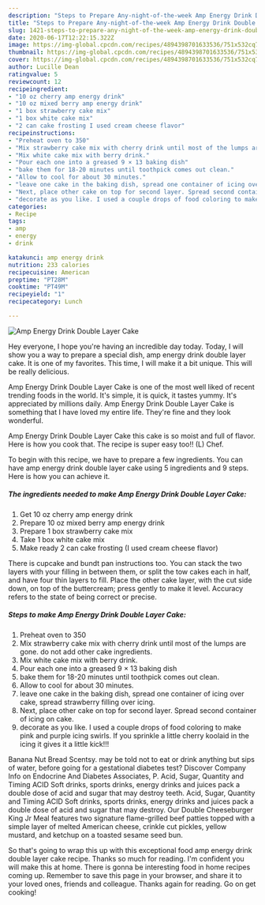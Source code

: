 ```yaml
---
description: "Steps to Prepare Any-night-of-the-week Amp Energy Drink Double Layer Cake"
title: "Steps to Prepare Any-night-of-the-week Amp Energy Drink Double Layer Cake"
slug: 1421-steps-to-prepare-any-night-of-the-week-amp-energy-drink-double-layer-cake
date: 2020-06-17T12:22:15.322Z
image: https://img-global.cpcdn.com/recipes/4894398701633536/751x532cq70/amp-energy-drink-double-layer-cake-recipe-main-photo.jpg
thumbnail: https://img-global.cpcdn.com/recipes/4894398701633536/751x532cq70/amp-energy-drink-double-layer-cake-recipe-main-photo.jpg
cover: https://img-global.cpcdn.com/recipes/4894398701633536/751x532cq70/amp-energy-drink-double-layer-cake-recipe-main-photo.jpg
author: Lucille Dean
ratingvalue: 5
reviewcount: 12
recipeingredient:
- "10 oz cherry amp energy drink"
- "10 oz mixed berry amp energy drink"
- "1 box strawberry cake mix"
- "1 box white cake mix"
- "2 can cake frosting I used cream cheese flavor"
recipeinstructions:
- "Preheat oven to 350"
- "Mix strawberry cake mix with cherry drink until most of the lumps are gone. do not add other cake ingredients."
- "Mix white cake mix with berry drink."
- "Pour each one into a greased 9 × 13 baking dish"
- "bake them for 18-20 minutes until toothpick comes out clean."
- "Allow to cool for about 30 minutes."
- "leave one cake in the baking dish, spread one container of icing over cake, spread strawberry filling over icing."
- "Next, place other cake on top for second layer. Spread second container of icing on cake."
- "decorate as you like. I used a couple drops of food coloring to make pink and purple icing swirls. If you sprinkle a little cherry koolaid in the icing it gives it a little kick!!!"
categories:
- Recipe
tags:
- amp
- energy
- drink

katakunci: amp energy drink 
nutrition: 233 calories
recipecuisine: American
preptime: "PT28M"
cooktime: "PT49M"
recipeyield: "1"
recipecategory: Lunch

---
```



![Amp Energy Drink Double Layer Cake](https://img-global.cpcdn.com/recipes/4894398701633536/751x532cq70/amp-energy-drink-double-layer-cake-recipe-main-photo.jpg)

Hey everyone, I hope you're having an incredible day today. Today, I will show you a way to prepare a special dish, amp energy drink double layer cake. It is one of my favorites. This time, I will make it a bit unique. This will be really delicious.

Amp Energy Drink Double Layer Cake is one of the most well liked of recent trending foods in the world. It's simple, it is quick, it tastes yummy. It's appreciated by millions daily. Amp Energy Drink Double Layer Cake is something that I have loved my entire life. They're fine and they look wonderful.

Amp Energy Drink Double Layer Cake this cake is so moist and full of flavor. Here is how you cook that. The recipe is super easy too!! (L) Chef.


To begin with this recipe, we have to prepare a few ingredients. You can have amp energy drink double layer cake using 5 ingredients and 9 steps. Here is how you can achieve it.

<!--inarticleads1-->

##### The ingredients needed to make Amp Energy Drink Double Layer Cake:

1. Get 10 oz cherry amp energy drink
1. Prepare 10 oz mixed berry amp energy drink
1. Prepare 1 box strawberry cake mix
1. Take 1 box white cake mix
1. Make ready 2 can cake frosting (I used cream cheese flavor)


There is cupcake and bundt pan instructions too. You can stack the two layers with your filling in between them, or split the tow cakes each in half, and have four thin layers to fill. Place the other cake layer, with the cut side down, on top of the buttercream; press gently to make it level. Accuracy refers to the state of being correct or precise. 

<!--inarticleads2-->

##### Steps to make Amp Energy Drink Double Layer Cake:

1. Preheat oven to 350
1. Mix strawberry cake mix with cherry drink until most of the lumps are gone. do not add other cake ingredients.
1. Mix white cake mix with berry drink.
1. Pour each one into a greased 9 × 13 baking dish
1. bake them for 18-20 minutes until toothpick comes out clean.
1. Allow to cool for about 30 minutes.
1. leave one cake in the baking dish, spread one container of icing over cake, spread strawberry filling over icing.
1. Next, place other cake on top for second layer. Spread second container of icing on cake.
1. decorate as you like. I used a couple drops of food coloring to make pink and purple icing swirls. If you sprinkle a little cherry koolaid in the icing it gives it a little kick!!!


Banana Nut Bread Scentsy. may be told not to eat or drink anything but sips of water, before going for a gestational diabetes test? Discover Company Info on Endocrine And Diabetes Associates, P. Acid, Sugar, Quantity and Timing ACID Soft drinks, sports drinks, energy drinks and juices pack a double dose of acid and sugar that may destroy teeth. Acid, Sugar, Quantity and Timing ACID Soft drinks, sports drinks, energy drinks and juices pack a double dose of acid and sugar that may destroy. Our Double Cheeseburger King Jr Meal features two signature flame-grilled beef patties topped with a simple layer of melted American cheese, crinkle cut pickles, yellow mustard, and ketchup on a toasted sesame seed bun. 

So that's going to wrap this up with this exceptional food amp energy drink double layer cake recipe. Thanks so much for reading. I'm confident you will make this at home. There is gonna be interesting food in home recipes coming up. Remember to save this page in your browser, and share it to your loved ones, friends and colleague. Thanks again for reading. Go on get cooking!
